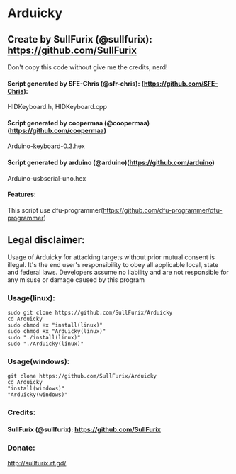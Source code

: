 # Arduicky
## Create by SullFurix (@sullfurix): https://github.com/SullFurix
Don't copy this code without give me the credits, nerd! 

#### Script generated by SFE-Chris (@sfr-chris): (https://github.com/SFE-Chris):

HIDKeyboard.h, HIDKeyboard.cpp

#### Script generated by coopermaa (@coopermaa)(https://github.com/coopermaa)

Arduino-keyboard-0.3.hex

#### Script generated by arduino (@arduino)(https://github.com/arduino)

Arduino-usbserial-uno.hex

#### Features:

This script use dfu-programmer(https://github.com/dfu-programmer/dfu-programmer)

## Legal disclaimer:

Usage of Arduicky for attacking targets without prior mutual consent is illegal. It's the end user's responsibility to obey all applicable local, state and federal laws. Developers assume no liability and are not responsible for any misuse or damage caused by this program 

### Usage(linux):
```
sudo git clone https://github.com/SullFurix/Arduicky
cd Arduicky
sudo chmod +x "install(linux)"
sudo chmod +x "Arduicky(linux)"
sudo "./install(linux)"
sudo "./Arduicky(linux)"
```

### Usage(windows):
```
git clone https://github.com/SullFurix/Arduicky
cd Arduicky
"install(windows)"
"Arduicky(windows)"
```

### Credits:

#### SullFurix (@sullfurix): https://github.com/SullFurix

### Donate:

http://sullfurix.rf.gd/
